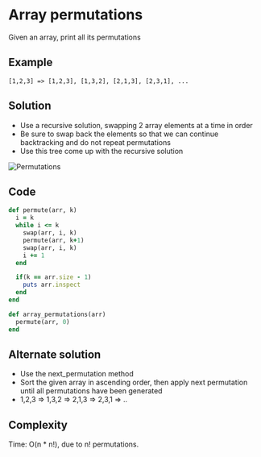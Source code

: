 # Array permutations
Given an array, print all its permutations

## Example
```
[1,2,3] => [1,2,3], [1,3,2], [2,1,3], [2,3,1], ...
```

## Solution
- Use a recursive solution, swapping 2 array elements at a time in order
- Be sure to swap back the elements so that we can continue backtracking
  and do not repeat permutations
- Use this tree come up with the recursive solution 

![Permutations](http://d2dskowxfbo68o.cloudfront.net/wp-content/uploads/NewPermutation.gif)

## Code
```ruby
def permute(arr, k)
  i = k
  while i <= k
    swap(arr, i, k)
    permute(arr, k+1)
    swap(arr, i, k)
    i += 1
  end

  if(k == arr.size - 1)
    puts arr.inspect
  end
end

def array_permutations(arr)
  permute(arr, 0)
end
```

## Alternate solution
- Use the next_permutation method
- Sort the given array in ascending order, then apply next permutation until all permutations have been generated
- 1,2,3 => 1,3,2 => 2,1,3 => 2,3,1 => ..

## Complexity
Time: O(n * n!), due to n! permutations.
